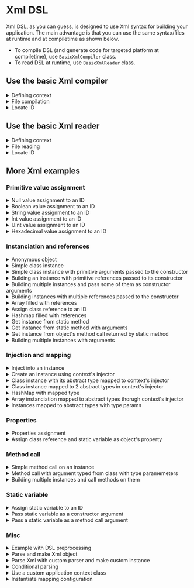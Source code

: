 # Xml DSL
Xml DSL, as you can guess, is designed to use Xml syntax for building your application. The main advantage is that you can use the same syntax/files at runtime and at compiletime as shown below.
- To compile DSL (and generate code for targeted platform at compiletime), use `BasicXmlCompiler` class.
- To read DSL at runtime, use `BasicXmlReader` class.

## Use the basic Xml compiler

<details>
<summary>Defining context</summary>

```xml
<root name="myContextName">
    <test id="myString" value="hello world"/>
</root>
```
</details>

<details>
<summary>File compilation</summary>

```haxe
var assembler = BasicXmlCompiler.compile( "context/xml/testBuildingString.xml" );
```
</details>

<details>
<summary>Locate ID</summary>

```haxe
factory = assembler.getApplicationContext( "myContextName", ApplicationContext ).getCoreFactory();
var myString = factory.locate( 'myString' );
```
</details>

## Use the basic Xml reader

<details>
<summary>Defining context</summary>

```xml
<root name="myContextName">
    <test id="myString" value="hello world"/>
</root>
```
</details>

<details>
<summary>File reading</summary>

```haxe
var assembler = BasicXmlReader.read( "context/xml/testBuildingString.xml" );
```
</details>

<details>
<summary>Locate ID</summary>

```haxe
factory = assembler.getApplicationContext( "myContextName", ApplicationContext ).getCoreFactory();
var myString = factory.locate( 'myString' );
```
</details>

## More Xml examples

### Primitive value assignment
<details>
<summary>Null value assignment to an ID</summary>

```xml
<root name="applicationContext">
    <test id="value" type="null"/>
</root>
```
</details>

<details>
<summary>Boolean value assignment to an ID</summary>

```xml
<root name="applicationContext">
    <test id="b" type="Bool" value="true"/>
</root>
```
</details>

<details>
<summary>String value assignment to an ID</summary>

```xml
<root name="applicationContext">
    <test id="s" value="hello"/>
</root>
```
</details>

<details>
<summary>Int value assignment to an ID</summary>

```xml
<root name="applicationContext">
    <test id="i" type="Int" value="-3"/>
</root>
```
</details>

<details>
<summary>UInt value assignment to an ID</summary>

```xml
<root name="applicationContext">
    <test id="i" type="UInt" value="3"/>
</root>
```
</details>

<details>
<summary>Hexadecimal value assignment to an ID</summary>

```xml
<root name="applicationContext">
    <test id="i" type="Int" value="0xFFFFFF"/>
</root>
```
</details>

### Instanciation and references
<details>
<summary>Anonymous object</summary>

```xml
<root name="applicationContext">
    <test id="obj" type="Object">
        <property name="name" value="Francis"/>
        <property name="age" type="Int" value="44"/>
        <property name="height" type="Float" value="1.75"/>
        <property name="isWorking" type="Bool" value="true"/>
        <property name="isSleeping" type="Bool" value="false"/>
    </test>
</root>
```
</details>

<details>
<summary>Simple class instance</summary>

```xml
<root name="applicationContext">
    <bean id="instance" type="hex.mock.MockClassWithoutArgument"/>
</root>
```
</details>

<details>
<summary>Simple class instance with primitive arguments passed to the constructor</summary>

```xml
<root name="applicationContext">
    <bean id="size" type="hex.structures.Size">
        <argument type="Int" value="10"/>
        <argument type="Int" value="20"/>
    </bean>
</root>
```
</details>

<details>
<summary>Building an instance with primitive references passed to its constructor</summary>

```xml
<root name="applicationContext">
	
    <x id="x" type="Int" value="1"/>
    <y id="y" type="Int" value="2"/>

    <position id="position" type="hex.structures.Point">
        <argument ref="x" />
        <argument ref="y" />
    </position>
	
</root>
```
</details>

<details>
<summary>Building multiple instances and pass some of them as constructor arguments</summary>

```xml
<root name="applicationContext">
	
    <rectangle id="rect" type="hex.mock.MockRectangle">
        <argument ref="rectPosition.x"/>
        <argument ref="rectPosition.y"/>
        <property name="size" ref="rectSize" />
    </rectangle>

    <size id="rectSize" type="hex.structures.Point">
        <argument type="Int" value="30"/>
        <argument type="Int" value="40"/>
    </size>

    <position id="rectPosition" type="hex.structures.Point">
        <property type="Int" name="x" value="10"/>
        <property type="Int" name="y" value="20"/>
    </position>
	
</root>
```
</details>

<details>
<summary>Building instances with multiple references passed to the constructor</summary>

```xml
<root name="applicationContext">
	
	<chat id="chat" type="hex.mock.MockChat"/>
    <receiver id="receiver" type="hex.mock.MockReceiver"/>
	
	<proxy id="proxyChat" type="hex.mock.MockProxy">
        <argument ref="chat" />
        <argument ref="chat.onTranslation"/>
    </proxy>

    <proxy id="proxyReceiver" type="hex.mock.MockProxy">
        <argument ref="receiver" />
        <argument ref="receiver.onMessage"/>
    </proxy>
	
</root>
```
</details>

<details>
<summary>Array filled with references</summary>

```xml
<root name="applicationContext">

    <collection id="fruits" type="Array<hex.mock.MockFruitVO>">
        <argument ref="fruit0" />
        <argument ref="fruit1" />
        <argument ref="fruit2" />
    </collection>
	
	<collection id="empty" type="Array<Dynamic>"/>
	
	<collection id="text" type="Array<String>">
        <argument value="hello" />
        <argument value="world" />
    </collection>

    <fruit id="fruit0" type="hex.mock.MockFruitVO"><argument value="orange"/></fruit>
    <fruit id="fruit1" type="hex.mock.MockFruitVO"><argument value="apple"/></fruit>
    <fruit id="fruit2" type="hex.mock.MockFruitVO"><argument value="banana"/></fruit>

</root>
```
</details>

<details>
<summary>Assign class reference to an ID</summary>

```xml
<root name="applicationContext">

    <RectangleClass id="RectangleClass" type="Class" value="hex.mock.MockRectangle"/>

    <test id="classContainer" type="Object">
        <property name="AnotherRectangleClass" ref="RectangleClass"/>
    </test>

</root>
```
</details>

<details>
<summary>Hashmap filled with references</summary>

```xml
<root name="applicationContext">
	
    <collection id="fruits" type="hex.collection.HashMap<Dynamic, hex.mock.MockFruitVO>">
        <item> <key value="0"/> <value ref="fruit0"/></item>
        <item> <key type="Int" value="1"/> <value ref="fruit1"/></item>
        <item> <key ref="stubKey"/> <value ref="fruit2"/></item>
    </collection>
	
    <fruit id="fruit0" type="hex.mock.MockFruitVO"><argument value="orange"/></fruit>
    <fruit id="fruit1" type="hex.mock.MockFruitVO"><argument value="apple"/></fruit>
    <fruit id="fruit2" type="hex.mock.MockFruitVO"><argument value="banana"/></fruit>
    <point id="stubKey" type="hex.structures.Point"/>
	
</root>
```
</details>

<details>
<summary>Get instance from static method</summary>

```xml
<root name="applicationContext">
	
    <gateway id="gateway" value="http://localhost/amfphp/gateway.php"/>

    <service id="service" type="hex.mock.MockServiceProvider" static-call="getInstance">
        <method-call name="setGateway">
            <argument ref="gateway" />
        </method-call>
    </service>
	
</root>
```
</details>

<details>
<summary>Get instance from static method with arguments</summary>

```xml
<root name="applicationContext">
	
    <rectangle id="rect" type="hex.mock.MockRectangleFactory" static-call="getRectangle">
        <argument type="Int" value="10"/><argument type="Int" value="20"/>
        <argument type="Int" value="30"/><argument type="Int" value="40"/>
    </rectangle>
	
</root>
```
</details>

<details>
<summary>Get instance from object's method call returned by static method</summary>

```xml
<root name="applicationContext">
	
    <point id="point" type="hex.mock.MockPointFactory" static-call="getInstance" factory-method="getPoint">
        <argument type="Int" value="10"/>
        <argument type="Int" value="20"/>
    </point>
	
</root>
```
</details>

<details>
<summary>Building multiple instances with arguments</summary>

```xml
<root name="applicationContext">
	
	<rectangle id="rect" type="hex.mock.MockRectangle">
		<argument type="Int" value="10"/>
        <argument type="Int" value="20"/>
		<argument type="Int" value="30"/>
        <argument type="Int" value="40"/>
    </rectangle>

    <bean id="size" type="hex.structures.Size">
        <argument type="Int" value="15"/>
        <argument type="Int" value="25"/>
    </bean>
	
	<bean id="position" type="hex.structures.Point">
        <argument type="Int" value="35"/>
        <argument type="Int" value="45"/>
    </bean>
	
</root>
```
</details>

### Injection and mapping
<details>
<summary>Inject into an instance</summary>

```xml
<root name="applicationContext">
    <instance id="instance" type="hex.mock.MockClassWithInjectedProperty" inject-into="true"/>
</root>
```
</details>

<details>
<summary>Create an instance using context's injector</summary>

```xml
<root name="applicationContext">
    <instance id="instance" type="hex.mock.MockClassWithInjectedProperty" injector-creation="true"/>
</root>
```
</details>

<details>
<summary>Class instance with its abstract type mapped to context's injector</summary>

```xml
<root name="applicationContext">

    <module id="instance" type="hex.mock.MockClass" map-type="hex.mock.IMockInterface"/>

</root>
```
</details>

<details>
<summary>Class instance mapped to 2 abstract types in context's injector</summary>

```xml
<root name="applicationContext">
    <module id="instance" type="hex.mock.MockClass" map-type="hex.mock.IMockInterface; hex.mock.IAnotherMockInterface"/>
</root>
```
</details>

<details>
<summary>HashMap with mapped type</summary>

```xml
<root name="applicationContext">
	
    <collection id="fruits" type="hex.collection.HashMap" map-type="hex.collection.HashMap<String, hex.mock.MockFruitVO>">
        <item> <key value="0"/> <value ref="fruit0"/></item>
        <item> <key value="1"/> <value ref="fruit1"/></item>
    </collection>
	
    <fruit id="fruit0" type="hex.mock.MockFruitVO"><argument value="orange"/></fruit>
    <fruit id="fruit1" type="hex.mock.MockFruitVO"><argument value="apple"/></fruit>
	
</root>
```
</details>

<details>
<summary>Array instanciation mapped to abstract types thorugh context's injector</summary>

```xml
<root name="applicationContext">
    <test id="intCollection" type="Array<Int>" map-type="Array<Int>; Array<UInt>"/>
    <test id="stringCollection" type="Array<String>" map-type="Array<String>"/>
</root>
```
</details>

<details>
<summary>Instances mapped to abstract types with type params</summary>

```xml
<root name="applicationContext">
   
    <i id="i"  type="Int"  value="3"/>
	<intInstance id="intInstance" type="hex.mock.MockClassWithIntGeneric" map-type="hex.mock.IMockInterfaceWithGeneric<Int>; hex.mock.IMockInterfaceWithGeneric<UInt>">
		<argument ref="i"/>
	</intInstance>
	
	<s id="s"  value="test"/>
	<stringInstance id="stringInstance" type="hex.mock.MockClassWithStringGeneric" map-type="hex.mock.IMockInterfaceWithGeneric<String>">
		<argument ref="s"/>
	</stringInstance>
	
</root>
```
</details>

### Properties
<details>
<summary>Properties assignment</summary>

```xml
<root name="applicationContext">
	
	<rectangle id="rect" type="hex.mock.MockRectangle">
        <property name="size" ref="size" />
    </rectangle>
	
    <size id="size" type="hex.structures.Point">
        <property name="x" ref="width" />
        <property name="y" ref="height" />
    </size>
	
	<bean id="width" type="Int" value="10"/>
	<bean id="height" type="Int" value="20"/>

</root>
```
</details>

<details>
<summary>Assign class reference and static variable as object's property</summary>

```xml
<root name="applicationContext">

    <object id="object" type="Object">
        <property name="property" static-ref="hex.mock.MockClass.MESSAGE_TYPE"/>
    </object>
	
	<object id="object2" type="Object">
        <property name="property" type="Class" value="hex.mock.MockClass"/>
    </object>

    <instance id="instance" type="hex.mock.ClassWithConstantConstantArgument">
        <argument static-ref="hex.mock.MockClass.MESSAGE_TYPE"/>
    </instance>

</root>
```
</details>

### Method call
<details>
<summary>Simple method call on an instance</summary>

```xml
<root name="applicationContext">

    <caller id="caller" type="hex.mock.MockCaller">
        <method-call name="call">
            <argument value="hello"/>
            <argument value="world"/>
        </method-call>
    </caller>

</root>
```
</details>

<details>
<summary>Method call with argument typed from class with type paramemeters</summary>

```xml
<root name="applicationContext">

    <caller id="caller" type="hex.mock.MockCaller">
        <method-call name="callArray">
            <argument ref="fruitsInterfaces"/>
        </method-call>
    </caller>

    <collection id="fruitsInterfaces" type="Array<hex.mock.IMockFruit>">
        <argument ref="fruit0" />
        <argument ref="fruit1" />
        <argument ref="fruit2" />
    </collection>
	
    <fruit id="fruit0" type="hex.mock.MockFruitVO"><argument value="orange"/></fruit>
    <fruit id="fruit1" type="hex.mock.MockFruitVO"><argument value="apple"/></fruit>
    <fruit id="fruit2" type="hex.mock.MockFruitVO"><argument value="banana"/></fruit>
	
</root>
```
</details>

<details>
<summary>Building multiple instances and call methods on them</summary>

```xml
<root name="applicationContext">
	
    <rectangle id="rect" type="hex.mock.MockRectangle">
        <property name="size" ref="rectSize" />
        <method-call name="offsetPoint">
            <argument ref="rectPosition"/>
        </method-call>
	</rectangle>

    <size id="rectSize" type="hex.structures.Point">
        <argument type="Int" value="30"/>
        <argument type="Int" value="40"/>
    </size>

    <position id="rectPosition" type="hex.structures.Point">
        <property type="Int" name="x" value="10"/>
        <property type="Int" name="y" value="20"/>
    </position>

    <rectangle id="anotherRect" type="hex.mock.MockRectangle">
        <property name="size" ref="rectSize" />
        <method-call name="reset"/>
    </rectangle>
	
</root>
```
</details>

### Static variable
<details>
<summary>Assign static variable to an ID</summary>

```xml
<root name="applicationContext">
    <constant id="constant" static-ref="hex.mock.MockClass.MESSAGE_TYPE"/>
</root>
```
</details>

<details>
<summary>Pass static variable as a constructor argument</summary>

```xml
<root name="applicationContext">

    <instance id="instance" type="hex.mock.ClassWithConstantConstantArgument">
        <argument static-ref="hex.mock.MockClass.MESSAGE_TYPE"/>
    </instance>

</root>
```
</details>

<details>
<summary>Pass a static variable as a method call argument</summary>

```xml
<root name="applicationContext">

    <instance id="instance" type="hex.mock.MockMethodCaller">
		<method-call name="call">
			<argument static-ref="hex.mock.MockMethodCaller.staticVar"/>
		</method-call>
    </instance>

</root>
```
</details>

### Misc
<details>
<summary>Example with DSL preprocessing</summary>

```xml
<root ${context}>

    ${node}

</root>
```
</details>

<details>
<summary>Parse and make Xml object</summary>

```xml
<root name="applicationContext">

    <data id="fruits" type="XML">
        <root>
            <node>orange</node>
            <node>apple</node>
            <node>banana</node>
        </root>
    </data>

</root>
```
</details>

<details>
<summary>Parse Xml with custom parser and make custom instance</summary>

```xml
<root name="applicationContext">

    <data id="fruits" type="XML" parser-class="hex.mock.MockXmlParser">
        <root>
            <node>orange</node>
            <node>apple</node>
            <node>banana</node>
        </root>
    </data>

</root>
```
</details>

<details>
<summary>Conditional parsing</summary>

```xml
<root name="applicationContext">

    <msg id="message" value="hello debug" if="test,release"/>
    <msg id="message" value="hello production" if="production"/>

</root>
```
</details>

<details>
<summary>Use a custom application context class</summary>

```xml
<root name="applicationContext" type="hex.ioc.parser.xml.context.mock.MockApplicationContext">
	<test id="test" value="Hola Mundo"/>
</root>
```
</details>

<details>
<summary>Instantiate mapping configuration</summary>
```haxe
<root name="applicationContext">

    <config id="config" type="hex.di.mapping.MappingConfiguration">
		
        <item> 
			<key type="Class" value="hex.mock.IMockInterface"/> 
			<value type="Class" value="hex.mock.MockClass"/>
		</item>
		
        <item> 
			<key type="Class" value="hex.mock.IAnotherMockInterface"/> 
			<value ref="instance"/>
		</item>
		
    </config>

    <facebookService id="instance" type="hex.mock.AnotherMockClass"/>

</root>
```
</details>
